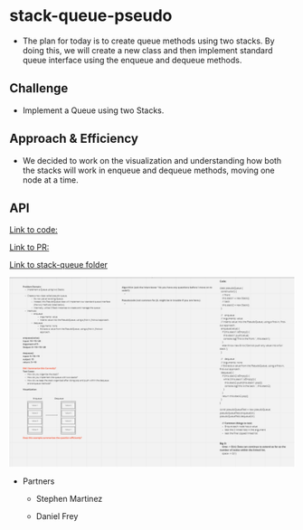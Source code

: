 
# stack-queue-pseudo

- The plan for today is to create queue methods using two stacks. By doing this, we will create a new class and then implement standard queue interface using the enqueue and dequeue methods.

## Challenge

- Implement a Queue using two Stacks.

## Approach & Efficiency

- We decided to work on the visualization and understanding how both the stacks will work in enqueue and dequeue methods, moving one node at a time.

## API
<!-- Description of each method publicly available to your Stack and Queue-->
[Link to code:](index.js)

[Link to PR:](https://github.com/Keelen-Fisher/data-structures-and-algorithms/pull/37)

[Link to stack-queue folder](https://github.com/Keelen-Fisher/data-structures-and-algorithms/blob/main/javascript/stack-queue/index.js)

![Wireframe](../../Images/stacks-queues-2stacks.png)

- Partners

  - Stephen Martinez

  - Daniel Frey
